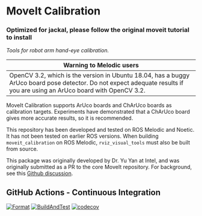 # MoveIt Calibration
### Optimized for jackal, please follow the original moveit tutorial to install
*Tools for robot arm hand-eye calibration.*

| **Warning to Melodic users** |
| --- |
| OpenCV 3.2, which is the version in Ubuntu 18.04, has a buggy ArUco board pose detector. Do not expect adequate results if you are using an ArUco board with OpenCV 3.2. |

MoveIt Calibration supports ArUco boards and ChArUco boards as calibration targets. Experiments have demonstrated that a
ChArUco board gives more accurate results, so it is recommended.

This repository has been developed and tested on ROS Melodic and Noetic. It has not been tested on earlier ROS versions.
When building `moveit_calibration` on ROS Melodic, `rviz_visual_tools` must also be built from source.

This package was originally developed by Dr. Yu Yan at Intel, and was originally submitted as a PR to the core MoveIt
repository. For background, see this [Github discussion](https://github.com/ros-planning/moveit/issues/1070).

## GitHub Actions - Continuous Integration

[![Format](https://github.com/ros-planning/moveit_calibration/actions/workflows/format.yaml/badge.svg?branch=master)](https://github.com/ros-planning/moveit_calibration/actions/workflows/format.yaml?branch=master)
[![BuildAndTest](https://github.com/ros-planning/moveit_calibration/actions/workflows/ci.yaml/badge.svg?branch=master)](https://github.com/ros-planning/moveit_calibration/actions/workflows/ci.yaml?branch=master)
[![codecov](https://codecov.io/gh/ros-planning/moveit_calibration/branch/master/graph/badge.svg?token=W7uHKcY0ly)](https://codecov.io/gh/ros-planning/moveit_calibration)
